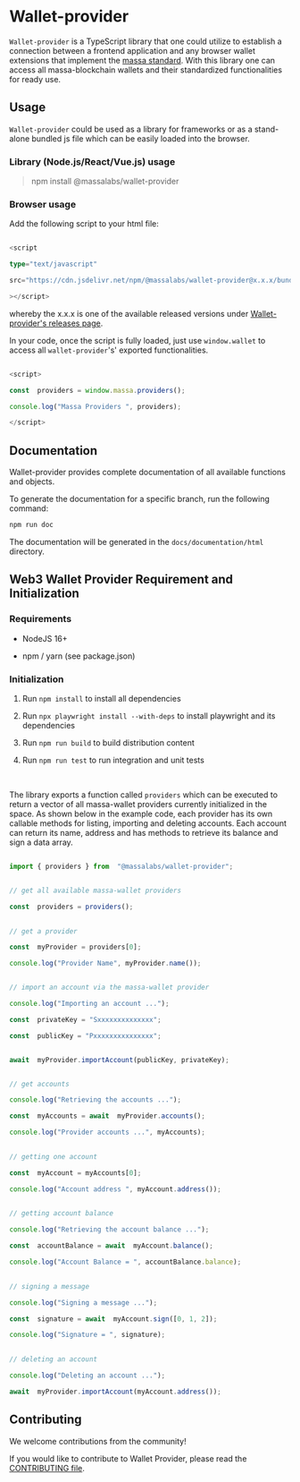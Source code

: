 
# Wallet-provider

  

`Wallet-provider` is a TypeScript library that one could utilize to establish a connection between a frontend application and any browser wallet extensions that implement the [massa standard](https://github.com/massalabs/massa-standards/blob/main/wallet/dapps-communication.md). With this library one can access all massa-blockchain wallets and their standardized functionalities for ready use.

  

## Usage

`Wallet-provider` could be used as a library for frameworks or as a stand-alone bundled js file which can be easily loaded into the browser.

  

### Library (Node.js/React/Vue.js) usage

  

> npm install @massalabs/wallet-provider

  

### Browser usage

  

Add the following script to your html file:

  

```ts

<script

type="text/javascript"

src="https://cdn.jsdelivr.net/npm/@massalabs/wallet-provider@x.x.x/bundle.js"

></script>

```

  

whereby the x.x.x is one of the available released versions under [Wallet-provider's releases page](https://github.com/massalabs/wallet-provider/releases).

  

In your code, once the script is fully loaded, just use `window.wallet` to access all `wallet-provider`'s' exported functionalities.


```ts

<script>

const  providers = window.massa.providers();

console.log("Massa Providers ", providers);

</script>

```

  

## Documentation

Wallet-provider provides complete documentation of all available functions and objects.

To generate the documentation for a specific branch, run the following command:

```sh
npm run doc
```

The documentation will be generated in the `docs/documentation/html` directory.

   

## Web3 Wallet Provider Requirement and Initialization


### Requirements

- NodeJS 16+

- npm / yarn (see package.json)


### Initialization

1. Run `npm install` to install all dependencies

2. Run `npx playwright install --with-deps` to install playwright and its dependencies

3. Run `npm run build` to build distribution content

4. Run `npm run test` to run integration and unit tests

<br>

The library exports a function called `providers` which can be executed to return a vector of all massa-wallet providers currently initialized in the space. As shown below in the example code, each provider has its own callable methods for listing, importing and deleting accounts. Each account can return its name, address and has methods to retrieve its balance and sign a data array.

```ts

import { providers } from  "@massalabs/wallet-provider";


// get all available massa-wallet providers

const  providers = providers();
  

// get a provider

const  myProvider = providers[0];

console.log("Provider Name", myProvider.name());


// import an account via the massa-wallet provider

console.log("Importing an account ...");

const  privateKey = "Sxxxxxxxxxxxxxx";

const  publicKey = "Pxxxxxxxxxxxxxxx";


await  myProvider.importAccount(publicKey, privateKey);


// get accounts

console.log("Retrieving the accounts ...");

const  myAccounts = await  myProvider.accounts();

console.log("Provider accounts ...", myAccounts);
  

// getting one account

const  myAccount = myAccounts[0];

console.log("Account address ", myAccount.address());
 

// getting account balance

console.log("Retrieving the account balance ...");

const  accountBalance = await  myAccount.balance();

console.log("Account Balance = ", accountBalance.balance);
 

// signing a message

console.log("Signing a message ...");

const  signature = await  myAccount.sign([0, 1, 2]);

console.log("Signature = ", signature);
  

// deleting an account

console.log("Deleting an account ...");

await  myProvider.importAccount(myAccount.address());

```


## Contributing
We welcome contributions from the community!

If you would like to contribute to Wallet Provider, please read the  [CONTRIBUTING file](https://github.com/massalabs/wallet-provider/blob/main/CONTRIBUTING.md).